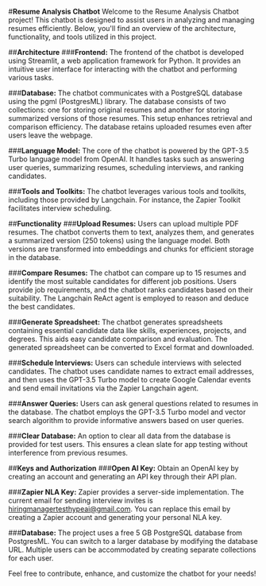 #**Resume Analysis Chatbot**
Welcome to the Resume Analysis Chatbot project! This chatbot is designed to assist users in analyzing and managing resumes efficiently. Below, you'll find an overview of the architecture, functionality, and tools utilized in this project.

##**Architecture**
###**Frontend:** The frontend of the chatbot is developed using Streamlit, a web application framework for Python. It provides an intuitive user interface for interacting with the chatbot and performing various tasks.

###**Database:** The chatbot communicates with a PostgreSQL database using the pgml (PostgresML) library. The database consists of two collections: one for storing original resumes and another for storing summarized versions of those resumes. This setup enhances retrieval and comparison efficiency. The database retains uploaded resumes even after users leave the webpage.

###**Language Model:** The core of the chatbot is powered by the GPT-3.5 Turbo language model from OpenAI. It handles tasks such as answering user queries, summarizing resumes, scheduling interviews, and ranking candidates.

###**Tools and Toolkits:** The chatbot leverages various tools and toolkits, including those provided by Langchain. For instance, the Zapier Toolkit facilitates interview scheduling.

##**Functionality**
###**Upload Resumes:** Users can upload multiple PDF resumes. The chatbot converts them to text, analyzes them, and generates a summarized version (250 tokens) using the language model. Both versions are transformed into embeddings and chunks for efficient storage in the database.

###**Compare Resumes:** The chatbot can compare up to 15 resumes and identify the most suitable candidates for different job positions. Users provide job requirements, and the chatbot ranks candidates based on their suitability. The Langchain ReAct agent is employed to reason and deduce the best candidates.

###**Generate Spreadsheet:** The chatbot generates spreadsheets containing essential candidate data like skills, experiences, projects, and degrees. This aids easy candidate comparison and evaluation. The generated spreadsheet can be converted to Excel format and downloaded.

###**Schedule Interviews:** Users can schedule interviews with selected candidates. The chatbot uses candidate names to extract email addresses, and then uses the GPT-3.5 Turbo model to create Google Calendar events and send email invitations via the Zapier Langchain agent.

###**Answer Queries:** Users can ask general questions related to resumes in the database. The chatbot employs the GPT-3.5 Turbo model and vector search algorithm to provide informative answers based on user queries.

###**Clear Database:** An option to clear all data from the database is provided for test users. This ensures a clean slate for app testing without interference from previous resumes.

##**Keys and Authorization**
###**Open AI Key:** Obtain an OpenAI key by creating an account and generating an API key through their API plan.

###**Zapier NLA Key:** Zapier provides a server-side implementation. The current email for sending interview invites is hiringmanagertesthypeai@gmail.com. You can replace this email by creating a Zapier account and generating your personal NLA key.

###**Database:** The project uses a free 5 GB PostgreSQL database from PostgresML. You can switch to a larger database by modifying the database URL. Multiple users can be accommodated by creating separate collections for each user.

Feel free to contribute, enhance, and customize the chatbot for your needs!

